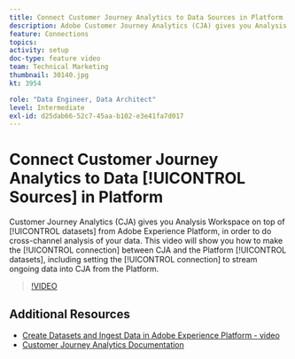 ```yaml
---
title: Connect Customer Journey Analytics to Data Sources in Platform
description: Adobe Customer Journey Analytics (CJA) gives you Analysis Workspace on top of data sets from Adobe Experience Platform, in order to do cross-channel analysis of your data. This video will show you how to make the connection between CJA and the Platform data sets, including setting the connection to stream ongoing data into CJA from the Platform.
feature: Connections
topics: 
activity: setup
doc-type: feature video
team: Technical Marketing
thumbnail: 30140.jpg
kt: 3954

role: "Data Engineer, Data Architect"
level: Intermediate
exl-id: d25dab66-52c7-45aa-b102-e3e41fa7d017
---
```

# Connect Customer Journey Analytics to Data [!UICONTROL Sources] in Platform

Customer Journey Analytics (CJA) gives you Analysis Workspace on top of [!UICONTROL datasets] from Adobe Experience Platform, in order to do cross-channel analysis of your data. This video will show you how to make the [!UICONTROL connection] between CJA and the Platform [!UICONTROL datasets], including setting the [!UICONTROL connection] to stream ongoing data into CJA from the Platform.

>[!VIDEO](https://video.tv.adobe.com/v/30140/?quality=12&enable10seconds=on&speedcontrol=on)

## Additional Resources

* [Create Datasets and Ingest Data in Adobe Experience Platform - video](https://docs.adobe.com/content/help/en/platform-learn/tutorials/data-ingestion/create-datasets-and-ingest-data.html)
* [Customer Journey Analytics Documentation](https://docs.adobe.com/content/help/en/analytics-platform/using/cja-landing.html)

